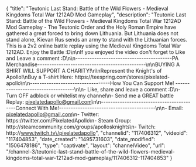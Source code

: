 {
    "title": "Teutonic Last Stand: Battle of the Wild Flowers - Medieval Kingdoms Total War 1212AD Mod Gameplay",
    "description": "Teutonic Last Stand: Battle of the Wild Flowers - Medieval Kingdoms Total War 1212AD Mod Gameplay - The Teutonic Order and the Holy Roman Empire have gathered a great forced to bring down Lithuania.  But Lithuania does not stand alone, Kievan Rus sends an army to stand with the Lithuanian forces. This is a 2v2 online battle replay using the Medieval Kingdoms Total War 1212AD.  Enjoy the Battle :D\n\nIf you enjoyed the video don't forget to Like and Leave a comment :D\n\n-----------------------------------------PA Merchandise----------------------------------------------\n\nBUYING A SHIRT WILL SUPPORT A CHARITY!\n\nRepresent the Knight's of Apollo!\nBuy a T-shirt Here: https:\/\/teespring.com\/stores\/pixelated-apollo\n\n----------------------------------How You Can Support Me! -----------------------------------\n\n- Like, share and leave a comment :D\n- Turn OFF adblock or whitelist my channel\n- Send me a GREAT battle Replay: pixelatedapollo@gmail.com\n\n------------------------------------------Connect With Me!-----------------------------------------\n\n- Email: pixelatedapollo@gmail.com\n- Twitter: https:\/\/twitter.com\/PixelatedApollo\n- Steam Group:  http:\/\/steamcommunity.com\/groups\/apollosknights\n- Twitch: http:\/\/www.twitch.tv\/pixelatedapollo",
    "channelid": "117406312",
    "videoid": "117404853",
    "date_created": "1495731603",
    "date_modified": "1506478186",
    "type": "captivate",
    "layout": "channelVideo",
    "url": "\/channel-3\/teutonic-last-stand-battle-of-the-wild-flowers-medieval-kingdoms-total-war-1212ad-mod-gameplay\/117406312-117404853"
}